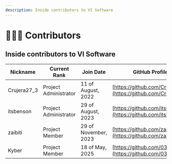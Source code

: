 ```yaml
---
description: Inside contributors to VI Software
---
```


# 🧑‍🤝‍🧑 Contributors

## Inside contributors to VI Software

| Nickname     | Current Rank          | Join Date            | GitHub Profile                                                 |
| ------------ | --------------------- | -------------------- | -------------------------------------------------------------- |
| Crujera27\_3 | Project Administrator | 11 of August, 2022   | [https://github.com/Crujera27/](https://github.com/Crujera27/) |
| itsbenson    | Project Administrator | 29 of August, 2023   | [https://github.com/itsBenson](https://github.com/itsBenson)   |
| zaibiti      | Project Member        | 29 of November, 2023 | [https://github.com/zaibiti](https://github.com/zaibiti)       |
| Kyber        | Project Member        | 18 of May, 2025      | [https://github.com/03kyber](https://github.com/03kyber)       |








